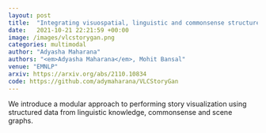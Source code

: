 ```yaml
---
layout: post
title:  "Integrating visuospatial, linguistic and commonsense structure into story visualization"
date:   2021-10-21 22:21:59 +00:00
image: /images/vlcstorygan.png
categories: multimodal
author: "Adyasha Maharana"
authors: "<em>Adyasha Maharana</em>, Mohit Bansal"
venue: "EMNLP"
arxiv: https://arxiv.org/abs/2110.10834
code: https://github.com/adymaharana/VLCStoryGan
---
```


We introduce a modular approach to performing story visualization using structured data from linguistic knowledge, commonsense and scene graphs.